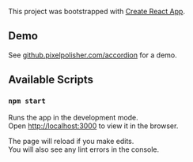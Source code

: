 This project was bootstrapped with [Create React App](https://github.com/facebook/create-react-app).

## Demo

See [github.pixelpolisher.com/accordion](http://github.pixelpolisher.com/accordion) for a demo.

## Available Scripts

### `npm start`

Runs the app in the development mode.<br>
Open [http://localhost:3000](http://localhost:3000) to view it in the browser.

The page will reload if you make edits.<br>
You will also see any lint errors in the console.

